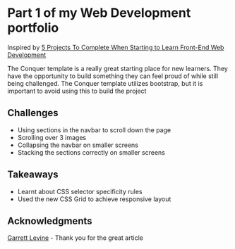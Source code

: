 # Part 1 of my Web Development portfolio

Inspired by [5 Projects To Complete When Starting to Learn Front-End Web Development](https://medium.com/@GarrettLevine/5-projects-to-complete-when-starting-to-learn-front-end-web-development-48e8a1ce3178 "medium.com")

The Conquer template is a really great starting place for new learners. They have the opportunity to build something they can feel proud of while still being challenged. The Conquer template utilizes bootstrap, but it is important to avoid using this to build the project

## Challenges

* Using sections in the navbar to scroll down the page
* Scrolling over 3 images
* Collapsing the navbar on smaller screens
* Stacking the sections correctly on smaller screens

## Takeaways

* Learnt about CSS selector specificity rules
* Used the new CSS Grid to achieve responsive layout

## Acknowledgments
[Garrett Levine](https://medium.com/@GarrettLevine "Garrett Levine on Medium") - Thank you for the great article